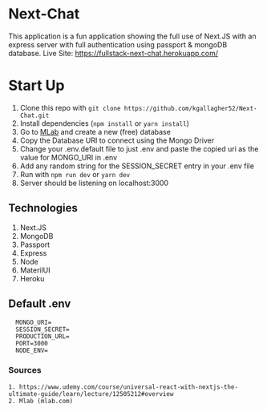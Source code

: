 # Next-Chat
  This application is a fun application showing the full use of Next.JS with an express server with full authentication using passport & mongoDB database. 
  Live Site: https://fullstack-next-chat.herokuapp.com/


# Start Up

  1. Clone this repo with `git clone https://github.com/kgallagher52/Next-Chat.git`
  2. Install dependencies (`npm install` or `yarn install`)
  3. Go to [MLab](mlab.com) and create a new (free) database
  4. Copy the Database URI to connect using the Mongo Driver
  5. Change your .env.default file to just .env and paste the copied uri as the value for MONGO_URI in .env
  6. Add any random string for the SESSION_SECRET entry in your .env file
  7. Run with `npm run dev` or `yarn dev`
  8. Server should be listening on localhost:3000

## Technologies

  1. Next.JS
  2. MongoDB
  3. Passport
  4. Express
  5. Node
  6. MaterilUI
  7. Heroku

## Default .env
  ```
    MONGO_URI=
    SESSION_SECRET=
    PRODUCTION_URL=
    PORT=3000
    NODE_ENV=

  ```
### Sources

    1. https://www.udemy.com/course/universal-react-with-nextjs-the-ultimate-guide/learn/lecture/12505212#overview
    2. Mlab (mlab.com)
